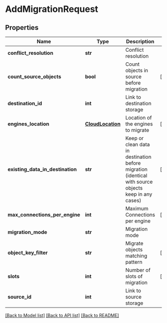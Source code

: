 # AddMigrationRequest

## Properties
Name | Type | Description | Notes
------------ | ------------- | ------------- | -------------
**conflict_resolution** | **str** | Conflict resolution | 
**count_source_objects** | **bool** | Count objects in source before migration | [optional] 
**destination_id** | **int** | Link to destination storage | 
**engines_location** | [**CloudLocation**](CloudLocation.md) | Location of the engines to migrate | [optional] 
**existing_data_in_destination** | **str** | Keep or clean data in destination before migration (identical with source objects keep in any cases) | [optional] 
**max_connections_per_engine** | **int** | Maximum Connections per engine | [optional] 
**migration_mode** | **str** | Migration mode | 
**object_key_filter** | **str** | Migrate objects matching pattern | [optional] 
**slots** | **int** | Number of slots of migration | [optional] 
**source_id** | **int** | Link to source storage | 

[[Back to Model list]](../README.md#documentation-for-models) [[Back to API list]](../README.md#documentation-for-api-endpoints) [[Back to README]](../README.md)


